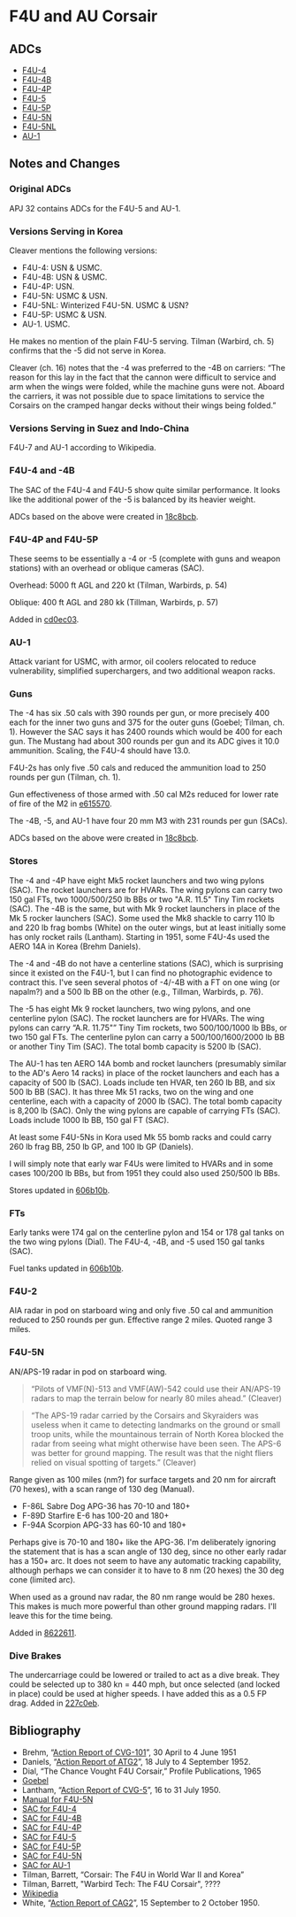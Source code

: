 # F4U and AU Corsair

## ADCs

- [F4U-4](F4U-4.json)
- [F4U-4B](F4U-4B.json)
- [F4U-4P](F4U-4P.json)
- [F4U-5](F4U-5.json)
- [F4U-5P](F4U-5P.json)
- [F4U-5N](F4U-5N.json)
- [F4U-5NL](F4U-5NL.json)
- [AU-1](AU-1.json)

## Notes and Changes

### Original ADCs

APJ 32 contains ADCs for the F4U-5 and AU-1.

### Versions Serving in Korea

Cleaver mentions the following versions:

- F4U-4: USN & USMC.
- F4U-4B: USN & USMC.
- F4U-4P: USN.
- F4U-5N: USMC & USN.
- F4U-5NL: Winterized F4U-5N. USMC & USN?
- F4U-5P: USMC & USN.
- AU-1. USMC.

He makes no mention of the plain F4U-5 serving. Tilman (Warbird, ch. 5) confirms that the -5 did not serve in Korea.

Cleaver (ch. 16) notes that the -4 was preferred to the -4B on carriers: “The reason for this lay in the fact that the cannon were difficult to service and arm when the wings were folded, while the machine guns were not. Aboard the carriers, it was not possible due to space limitations to service the Corsairs on the cramped hangar decks without their wings being folded.”

### Versions Serving in Suez and Indo-China

F4U-7 and AU-1 according to Wikipedia.

### F4U-4 and -4B

The SAC of the F4U-4 and F4U-5 show quite similar performance. It looks like the additional power of the -5 is balanced by its heavier weight.

ADCs based on the above were created in [18c8bcb](https://github.com/alanwatsonforster/apxo/commit/18c8bcbcba1c6b2a2de8be5b6dea1b2ea28ff5d6).

### F4U-4P and F4U-5P

These seems to be essentially a -4 or -5 (complete with guns and weapon stations) with an overhead or oblique cameras (SAC).

Overhead: 5000 ft AGL and 220 kt (Tilman, Warbirds, p. 54)

Oblique: 400 ft AGL and 280 kk (Tillman, Warbirds, p. 57)

Added in [cd0ec03](https://github.com/alanwatsonforster/apxo/commit/cd0ec039f32a7bff25ab7fd357ca7af10f9a981f).

### AU-1

Attack variant for USMC, with armor, oil coolers relocated to reduce vulnerability, simplified superchargers, and two additional weapon racks.

### Guns

The -4 has six .50 cals with 390 rounds per gun, or more precisely 400 each for the inner two guns and 375 for the outer guns (Goebel; Tilman, ch. 1). However the SAC says it has 2400 rounds which would be 400 for each gun. The Mustang had about 300 rounds per gun and its ADC gives it 10.0 ammunition. Scaling, the F4U-4 should have 13.0. 

F4U-2s has only five .50 cals and reduced the ammunition load to 250 rounds per gun (Tilman, ch. 1).

Gun effectiveness of those armed with .50 cal M2s reduced for lower rate of fire of the M2 in 
[e615570](https://github.com/alanwatsonforster/apxo/commit/e61557086cfc61119e920453d1bded66bac57bd3).

The -4B, -5, and AU-1 have four 20 mm M3 with 231 rounds per gun (SACs).

ADCs based on the above were created in [18c8bcb](https://github.com/alanwatsonforster/apxo/commit/18c8bcbcba1c6b2a2de8be5b6dea1b2ea28ff5d6).

### Stores

The -4 and -4P have eight Mk5 rocket launchers and two wing pylons (SAC). The rocket launchers are for HVARs. The wing pylons can carry two 150 gal FTs, two 1000/500/250 lb BBs or two "A.R. 11.5" Tiny Tim rockets (SAC). The -4B is the same, but with Mk 9 rocket launchers in place of the Mk 5 rocker launchers (SAC). Some used the Mk8 shackle to carry 110 lb and 220 lb frag bombs (White) on the outer wings, but at least initially some has only rocket rails (Lantham). Starting in 1951, some F4U-4s used the AERO 14A in Korea (Brehm Daniels).

The -4 and -4B do not have a centerline stations (SAC), which is surprising since it existed on the F4U-1, but I can find no photographic evidence to contract this. I've seen several photos of -4/-4B with a FT on one wing (or napalm?) and a 500 lb BB on the other (e.g., Tillman, Warbirds, p. 76).

The -5 has eight Mk 9 rocket launchers, two wing pylons, and one centerline pylon (SAC). The rocket launchers are for HVARs. The wing pylons can carry “A.R. 11.75"” Tiny Tim rockets, two 500/100/1000 lb BBs, or two 150 gal FTs. The centerline pylon can carry a 500/100/1600/2000 lb BB or another Tiny Tim (SAC). The total bomb capacity is 5200 lb (SAC).

The AU-1 has ten AERO 14A bomb and rocket launchers (presumably similar to the AD's Aero 14 racks) in place of the rocket launchers and each has a capacity of 500 lb (SAC). Loads include ten HVAR, ten 260 lb BB, and six 500 lb BB (SAC). It has three Mk 51 racks, two on the wing and one centerline, each with a capacity of 2000 lb (SAC). The total bomb capacity is 8,200 lb (SAC). Only the wing pylons are capable of carrying FTs (SAC). Loads include 1000 lb BB, 150 gal FT (SAC).

At least some F4U-5Ns in Kora used Mk 55 bomb racks and could carry 260 lb frag BB, 250 lb GP, and 100 lb GP (Daniels). 

I will simply note that early war F4Us were limited to HVARs and in some cases 100/200 lb BBs, but from 1951 they could also used 250/500 lb BBs.

Stores updated in [606b10b](https://github.com/alanwatsonforster/apxo/commit/606b10b401b1a90c493f17d3fea7f058634c8ef8).

### FTs

Early tanks were 174 gal on the centerline pylon and 154 or 178 gal tanks on the two wing pylons (Dial). The F4U-4, -4B, and -5 used 150 gal tanks (SAC).

Fuel tanks updated in [606b10b](https://github.com/alanwatsonforster/apxo/commit/606b10b401b1a90c493f17d3fea7f058634c8ef8).

### F4U-2

AIA radar in pod on starboard wing and only five .50 cal and ammunition reduced to 250 rounds per gun. Effective range 2 miles. Quoted range 3 miles.

### F4U-5N

AN/APS-19 radar in pod on starboard wing.

> “Pilots of VMF(N)-513 and VMF(AW)-542 could use their AN/APS-19 radars to map the terrain below for nearly 80 miles ahead.” (Cleaver)

> “The APS-19 radar carried by the Corsairs and Skyraiders was useless when it came to detecting landmarks on the ground or small troop units, while the mountainous terrain of North Korea blocked the radar from seeing what might otherwise have been seen. The APS-6 was better for ground mapping. The result was that the night fliers relied on visual spotting of targets.” (Cleaver)

Range given as 100 miles (nm?) for surface targets and 20 nm for aircraft (70 hexes), with a scan range of 130 deg (Manual).

- F-86L Sabre Dog APG-36 has 70-10 and 180+
- F-89D Starfire E-6 has 100-20 and 180+
- F-94A Scorpion APG-33 has 60-10 and 180+

Perhaps give is 70-10 and 180+ like the APG-36. I'm deliberately ignoring the statement that is has a scan angle of 130 deg, since no other early radar has a 150+ arc. It does not seem to have any automatic tracking capability, although perhaps we can consider it to have to 8 nm (20 hexes) the 30 deg cone (limited arc).

When used as a ground nav radar, the 80 nm range would be 280 hexes. This makes is much more powerful than other ground mapping radars. I'll leave this for the time being.

Added in [8622611](https://github.com/alanwatsonforster/apxo/commit/8622611a1603e29ffe88f50dfdbceb001c6ce439).

### Dive Brakes

The undercarriage could be lowered or trailed to act as a dive break. They could be selected up to 380 kn = 440 mph, but once selected (and locked in place) could be used at higher speeds. I have added this as a 0.5 FP drag. Added in [227c0eb](https://github.com/alanwatsonforster/apxo/commit/227c0eb0a607e956d59c478a7613d46fffab34c2).

## Bibliography

- Brehm, “[Action Report of CVG-101](https://www.history.navy.mil/content/dam/nhhc/research/archives/action-reports/Korean%20War%20Carrier%20Air%20Group%20Combat/PDF%27s/cvg101-30apr-4jun51.pdf)”, 30 April to 4 June 1951
- Daniels, “[Action Report of ATG2](https://www.history.navy.mil/content/dam/nhhc/research/archives/action-reports/Korean%20War%20Carrier%20Air%20Group%20Combat/PDF%27s/atg2a-52.pdf)”, 18 July to 4 September 1952.
- Dial, “The Chance Vought F4U Corsair,” Profile Publications, 1965
- [Goebel](https://www.airvectors.net/avf4u.html)
- Lantham, “[Action Report of CVG-5](https://www.history.navy.mil/content/dam/nhhc/research/archives/action-reports/Korean%20War%20Carrier%20Air%20Group%20Combat/PDF%27s/cvg5-16-31jul50.pdf)”, 16 to 31 July 1950.
- [Manual for F4U-5N](https://stephentaylorhistorian.com/wp-content/uploads/2020/04/f4u-5n-corsair.pdf)
- [SAC for F4U-4](https://www.aahs-online.org/images/Navy_SAC/F4U-4.pdf)
- [SAC for F4U-4B](https://www.aahs-online.org/images/Navy_SAC/F4U-4B.pdf)
- [SAC for F4U-4P](https://www.aahs-online.org/images/Navy_SAC/F4U-4P.pdf)
- [SAC for F4U-5](https://www.aahs-online.org/images/Navy_SAC/F4U-5.pdf)
- [SAC for F4U-5P](https://www.aahs-online.org/images/Navy_SAC/F4U-5P.pdf)
- [SAC for F4U-5N](https://www.aahs-online.org/images/Navy_SAC/F4U-5N.pdf)
- [SAC for AU-1](https://www.aahs-online.org/images/Navy_SAC/AU-1.pdf)
- Tilman, Barrett, “Corsair: The F4U in World War II and Korea”
- Tilman, Barrett, "Warbird Tech: The F4U Corsair", ????
- [Wikipedia](https://en.wikipedia.org/wiki/Vought_F4U_Corsair)
- White, “[Action Report of CAG2](https://www.history.navy.mil/content/dam/nhhc/research/archives/action-reports/Korean%20War%20Carrier%20Air%20Group%20Combat/PDF%27s/cvg2-50-1.pdf)”, 15 September to 2 October 1950.



